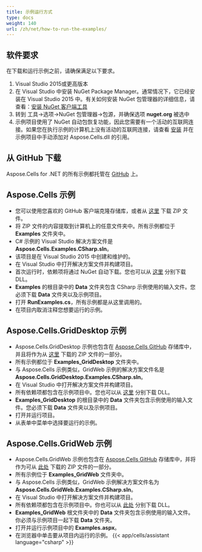 ```yaml
---
title: 示例运行方式
type: docs
weight: 140
url: /zh/net/how-to-run-the-examples/
---
```


## **软件要求**
在下载和运行示例之前，请确保满足以下要求。

1. Visual Studio 2015或更高版本
1. 在 Visual Studio 中安装 NuGet Package Manager。通常情况下，它已经安装在 Visual Studio 2015 中。有关如何安装 NuGet 包管理器的详细信息，请查看：[安装 NuGet 客户端工具](https://docs.microsoft.com/en-us/nuget/install-nuget-client-tools)
1. 转到 工具->选项->NuGet 包管理器->包源，并确保选项 **nuget.org** 被选中
1. 示例项目使用了 NuGet 自动包恢复功能，因此您需要有一个活动的互联网连接。如果您在执行示例的计算机上没有活动的互联网连接，请查看 [安装](/cells/zh/net/installation-and-deployment/) 并在示例项目中手动添加对 Aspose.Cells.dll 的引用。
## **从 GitHub 下载**
Aspose.Cells for .NET 的所有示例都托管在 [GitHub](https://github.com/aspose-cells/Aspose.Cells-for-.NET) 上。
## **Aspose.Cells 示例**
- 您可以使用您喜欢的 GitHub 客户端克隆存储库，或者从 [这里](https://github.com/aspose-cells/Aspose.Cells-for-.NET/archive/master.zip) 下载 ZIP 文件。
- 将 ZIP 文件的内容提取到计算机上的任意文件夹中。所有示例都位于 **Examples** 文件夹中。
- C# 示例的 Visual Studio 解决方案文件是 **Aspose.Cells.Examples.CSharp.sln**。
- 该项目是在 Visual Studio 2015 中创建和维护的。
- 在 Visual Studio 中打开解决方案文件并构建项目。
- 首次运行时，依赖项将通过 NuGet 自动下载。您也可以从 [这里](https://downloads.aspose.com/cells/net) 分别下载 DLL。
- **Examples** 的根目录中的 **Data** 文件夹包含 CSharp 示例使用的输入文件。您必须下载 **Data** 文件夹以及示例项目。
- 打开 **RunExamples.cs**，所有示例都是从这里调用的。
- 在项目内取消注释您想要运行的示例。
## **Aspose.Cells.GridDesktop 示例**
- Aspose.Cells.GridDesktop 示例也包含在 [Aspose.Cells GitHub](https://github.com/aspose-cells/Aspose.Cells-for-.NET) 存储库中，并且将作为从 [这里](https://github.com/aspose-cells/Aspose.Cells-for-.NET/archive/master.zip) 下载的 ZIP 文件的一部分。
- 所有示例都位于 **Examples_GridDesktop** 文件夹中。
- 与 Aspose.Cells 示例类似，GridWeb 示例的解决方案文件名是 **Aspose.Cells.GridDesktop.Examples.CSharp.sln**。
- 在 Visual Studio 中打开解决方案文件并构建项目。
- 所有依赖项都包含在示例项目中。您也可以从 [这里](https://downloads.aspose.com/cells/net) 分别下载 DLL。
- **Examples_GridDesktop** 的根目录中的 **Data** 文件夹包含示例使用的输入文件。您必须下载 **Data** 文件夹以及示例项目。
- 打开并运行项目。
- 从表单中菜单中选择要运行的示例。
## **Aspose.Cells.GridWeb 示例**
- Aspose.Cells.GridWeb 示例也包含在 [Aspose.Cells GitHub](https://github.com/aspose-cells/Aspose.Cells-for-.NET) 存储库中，并将作为可从 [此处](https://github.com/aspose-cells/Aspose.Cells-for-.NET/archive/master.zip) 下载的 ZIP 文件的一部分。
- 所有示例位于 **Examples_GridWeb** 文件夹中。
- 与 Aspose.Cells 示例类似，GridWeb 示例解决方案文件名为 **Aspose.Cells.GridWeb.Examples.CSharp.sln**。
- 在 Visual Studio 中打开解决方案文件并构建项目。
- 所有依赖项都包含在示例项目中。你也可以从 [此处](https://downloads.aspose.com/cells/net) 分别下载 DLL。
- **Examples_GridWeb** 根文件夹中的 **Data** 文件夹包含示例使用的输入文件。你必须与示例项目一起下载 **Data** 文件夹。
- 打开并运行示例项目中的 **Examples.aspx**。
- 在浏览器中单击要从项目内运行的示例。
{{< app/cells/assistant language="csharp" >}}
